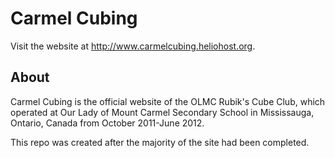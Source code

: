 # Carmel Cubing

Visit the website at http://www.carmelcubing.heliohost.org.

## About

Carmel Cubing is the official website of the OLMC Rubik's Cube Club, which operated at Our Lady of Mount Carmel Secondary School in Mississauga, Ontario, Canada from October 2011-June 2012.

This repo was created after the majority of the site had been completed.
